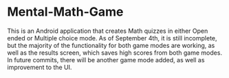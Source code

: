 # Mental-Math-Game 

This is an Android application that creates Math quizzes in either Open ended or Multiple choice mode. As of September 4th, it is still
incomplete, but the majority of the functionality for both game modes are working, as well as the results screen, which saves high scores
from both game modes. In future commits, there will be another game mode added, as well as improvement to the UI. 







